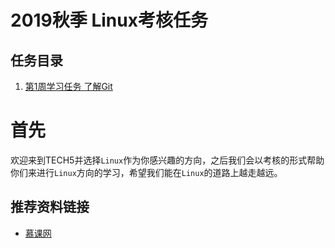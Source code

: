 # 2019秋季 Linux考核任务

## 任务目录

1. [第1周学习任务 了解Git](./task_01/README.md)

# 首先

欢迎来到TECH5并选择`Linux`作为你感兴趣的方向，之后我们会以考核的形式帮助你们来进行`Linux`方向的学习，希望我们能在`Linux`的道路上越走越远。

## 推荐资料链接

+ [慕课网](https://www.imooc.com/)
